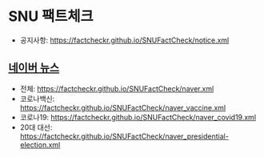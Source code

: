 # SNU 팩트체크
- 공지사항: https://factcheckr.github.io/SNUFactCheck/notice.xml

## [네이버 뉴스](https://github.com/factcheckr/snufactcheck_naver)
- 전체: https://factcheckr.github.io/SNUFactCheck/naver.xml
- 코로나백신: https://factcheckr.github.io/SNUFactCheck/naver_vaccine.xml
- 코로나19: https://factcheckr.github.io/SNUFactCheck/naver_covid19.xml
- 20대 대선: https://factcheckr.github.io/SNUFactCheck/naver_presidential-election.xml

